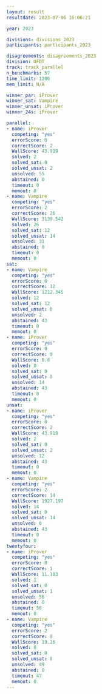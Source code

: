 ```yaml
---
layout: result
resultdate: 2023-07-06 16:06:21

year: 2023

divisions: divisions_2023
participants: participants_2023

disagreements: disagreements_2023
division: UFDT
track: track_parallel
n_benchmarks: 57
time_limit: 1200
mem_limit: N/A

winner_par: iProver
winner_sat: Vampire
winner_unsat: iProver
winner_24s: iProver

parallel:
- name: iProver
  competing: "yes"
  errorScore: 0
  correctScore: 2
  WallScore: 43.919
  solved: 2
  solved_sat: 0
  solved_unsat: 2
  unsolved: 55
  abstained: 0
  timeout: 0
  memout: 0
- name: Vampire
  competing: "yes"
  errorScore: 2
  correctScore: 26
  WallScore: 3139.542
  solved: 26
  solved_sat: 12
  solved_unsat: 14
  unsolved: 31
  abstained: 0
  timeout: 0
  memout: 0
sat:
- name: Vampire
  competing: "yes"
  errorScore: 0
  correctScore: 12
  WallScore: 1212.345
  solved: 12
  solved_sat: 12
  solved_unsat: 0
  unsolved: 2
  abstained: 43
  timeout: 0
  memout: 0
- name: iProver
  competing: "yes"
  errorScore: 0
  correctScore: 0
  WallScore: 0.0
  solved: 0
  solved_sat: 0
  solved_unsat: 0
  unsolved: 14
  abstained: 43
  timeout: 0
  memout: 0
unsat:
- name: iProver
  competing: "yes"
  errorScore: 0
  correctScore: 2
  WallScore: 43.919
  solved: 2
  solved_sat: 0
  solved_unsat: 2
  unsolved: 12
  abstained: 43
  timeout: 0
  memout: 0
- name: Vampire
  competing: "yes"
  errorScore: 2
  correctScore: 14
  WallScore: 1927.197
  solved: 14
  solved_sat: 0
  solved_unsat: 14
  unsolved: 0
  abstained: 43
  timeout: 0
  memout: 0
twentyfour:
- name: iProver
  competing: "yes"
  errorScore: 0
  correctScore: 1
  WallScore: 11.183
  solved: 1
  solved_sat: 0
  solved_unsat: 1
  unsolved: 56
  abstained: 0
  timeout: 56
  memout: 0
- name: Vampire
  competing: "yes"
  errorScore: 2
  correctScore: 8
  WallScore: 19.26
  solved: 8
  solved_sat: 0
  solved_unsat: 8
  unsolved: 49
  abstained: 0
  timeout: 47
  memout: 0
---
```

